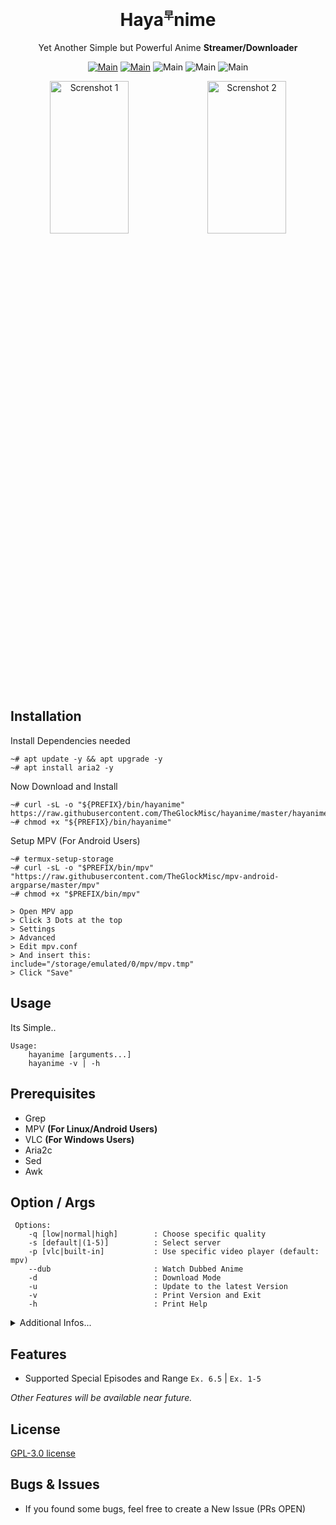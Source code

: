 <div align="center">
<h1>Haya<sup><sub><sup>早</sup></sub></sup>nime</h1>

Yet Another Simple but Powerful Anime **Streamer/Downloader**


[![Main](https://img.shields.io/badge/Maintainer-TheGlockMisc-green?style=flat-square)](https://github.com/TheGlockMisc)
[![Main](https://img.shields.io/badge/Maintainer-Zudeath-green?style=flat-square)](https://github.com/Zudeath)
![Main](https://img.shields.io/badge/OS-Linux-blue?style=flat-square)
![Main](https://img.shields.io/badge/OS-Windows-blue?style=flat-square)
![Main](https://img.shields.io/badge/OS-Android-blue?style=flat-square)

<img src="https://user-images.githubusercontent.com/93582751/171870808-f978af0b-1313-4cf7-9fff-51c2b258cf43.JPG" alt="Screnshot 1" width="50%" height="25%" /><img src="https://user-images.githubusercontent.com/93582751/171872397-d81828ad-8980-4fee-b66f-c74b555c9947.JPG" alt="Screnshot 2" width="50%" height="25%" />

</div>

## Installation
Install Dependencies needed
```
~# apt update -y && apt upgrade -y
~# apt install aria2 -y
```

Now Download and Install
```
~# curl -sL -o "${PREFIX}/bin/hayanime" https://raw.githubusercontent.com/TheGlockMisc/hayanime/master/hayanime
~# chmod +x "${PREFIX}/bin/hayanime"
```
Setup MPV (For Android Users)
```
~# termux-setup-storage
~# curl -sL -o "$PREFIX/bin/mpv" "https://raw.githubusercontent.com/TheGlockMisc/mpv-android-argparse/master/mpv"
~# chmod +x "$PREFIX/bin/mpv"

> Open MPV app
> Click 3 Dots at the top
> Settings
> Advanced
> Edit mpv.conf
> And insert this:
include="/storage/emulated/0/mpv/mpv.tmp"
> Click "Save"
```
## Usage
Its Simple..
```
Usage:
    hayanime [arguments...]
    hayanime -v | -h
```

## Prerequisites 
+ Grep
+ MPV **(For Linux/Android Users)**
+ VLC **(For Windows Users)**
+ Aria2c
+ Sed
+ Awk
## Option / Args
```
 Options:
    -q [low|normal|high]        : Choose specific quality                               
    -s [default|(1-5)]          : Select server                                         
    -p [vlc|built-in]           : Use specific video player (default: mpv)              
    --dub                       : Watch Dubbed Anime                                    
    -d                          : Download Mode                                         
    -u                          : Update to the latest Version                          
    -v                          : Print Version and Exit                                
    -h                          : Print Help
```
<details>
<summary>Additional Infos...</summary>
 
+ The quality selection on "-p built-in" is not available. (default: Auto)
+ Server Selection is optional, Server 1 is fast but most of the time it always break.
+ Incase of the default ones is not working, please choose the backup.
+ Built-in video player is only for termux (Android) users.

| Exit Codes: | Description |
| ------- | -------- |
| 0 | No Error |
| 1 | An Error occured or the process was destructed by an Exception |
| 2 | Exited using "Iterrupt"

</details>

## Features
+ Supported Special Episodes and Range
`Ex. 6.5` | `Ex. 1-5`

*Other Features will be available near future.*

## License
[GPL-3.0 license](https://github.com/TheGlockMisc/hayanime/blob/v2.0/LICENSE)

## Bugs & Issues
+ If you found some bugs, feel free to create a New Issue (PRs OPEN)
